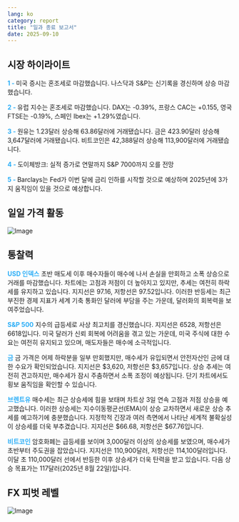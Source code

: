 ```yaml
---
lang: ko
category: report
title: "일과 종료 보고서"
date: 2025-09-10
---
```



<h2>시장 하이라이트</h2>
<strong style="color: #2caef7;">1 - </strong> 미국 증시는 혼조세로 마감했습니다. 나스닥과 S&P는 신기록을 경신하며 상승 마감했습니다.


<strong style="color: #2caef7;">2 - </strong> 유럽 지수는 혼조세로 마감했습니다. DAX는 -0.39%, 프랑스 CAC는 +0.155, 영국 FTSE는 -0.19%, 스페인 Ibex는 +1.29%였습니다.

<strong style="color: #2caef7;">3 - </strong> 원유는 1.23달러 상승해 63.86달러에 거래됐습니다. 금은 423.90달러 상승해 3,647달러에 거래됐습니다. 비트코인은 42,388달러 상승해 113,900달러에 거래됐습니다.


<strong style="color: #2caef7;">4 - </strong> 도이체방크: 실적 증가로 연말까지 S&P 7000까지 오를 전망


<strong style="color: #2caef7;">5 - </strong> Barclays는 Fed가 이번 달에 금리 인하를 시작할 것으로 예상하며 2025년에 3가지 움직임이 있을 것으로 예상합니다.



<h2>일일 가격 활동</h2>
<img src="https://markleighedu.github.io/img/Sep-2025/10-Sep-2025/price.jpg" alt="Image"/>

<h2>통찰력</h2>
<strong style="color: #2caef7;">USD 인덱스</strong> 초반 매도세 이후 매수자들이 매수에 나서 손실을 만회하고 소폭 상승으로 거래를 마감했습니다. 차트에는 고점과 저점이 더 높아지고 있지만, 추세는 여전히 하락세를 유지하고 있습니다. 지지선은 97.16, 저항선은 97.52입니다. 이러한 반등세는 최근 부진한 경제 지표가 세계 기축 통화인 달러에 부담을 주는 가운데, 달러화의 회복력을 보여주었습니다.

<strong style="color: #2caef7;">S&P 500</strong> 지수의 급등세로 사상 최고치를 경신했습니다. 지지선은 6528, 저항선은 6618입니다. 미국 달러가 신뢰 회복에 어려움을 겪고 있는 가운데, 미국 주식에 대한 수요는 여전히 유지되고 있으며, 매도자들은 매수에 소극적입니다.

<strong style="color: #2caef7;">금</strong> 금 가격은 어제 하락분을 일부 만회했지만, 매수세가 유입되면서 안전자산인 금에 대한 수요가 확인되었습니다. 지지선은 $3,620, 저항선은 $3,657입니다. 상승 추세는 여전히 견고하지만, 매수세가 잠시 주춤하면서 소폭 조정이 예상됩니다. 단기 차트에서도 횡보 움직임을 확인할 수 있습니다.

<strong style="color: #2caef7;">브렌트유</strong> 매수세는 최근 상승세에 힘을 보태며 차트상 3일 연속 고점과 저점 상승을 예고했습니다. 이러한 상승세는 지수이동평균선(EMA)이 상승 교차하면서 새로운 상승 추세를 예고하기에 충분했습니다. 지정학적 긴장과 여러 측면에서 나타난 세계적 불확실성이 상승세를 더욱 부추겼습니다. 지지선은 $66.68, 저항선은 $67.76입니다.

<strong style="color: #2caef7;">비트코인</strong> 암호화폐는 급등세를 보이며 3,000달러 이상의 상승세를 보였으며, 매수세가 초반부터 주도권을 잡았습니다. 지지선은 110,900달러, 저항선은 114,100달러입니다. 이달 초 110,000달러 선에서 반등한 이후 상승세가 더욱 탄력을 받고 있습니다. 다음 상승 목표가는 117달러(2025년 8월 22일)입니다.



<h2>FX 피벗 레벨</h2>
<img src="https://markleighedu.github.io/img/Sep-2025/10-Sep-2025/pivot.jpg" alt="Image"/>